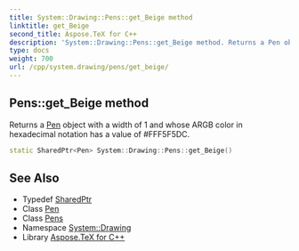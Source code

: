 ```yaml
---
title: System::Drawing::Pens::get_Beige method
linktitle: get_Beige
second_title: Aspose.TeX for C++
description: 'System::Drawing::Pens::get_Beige method. Returns a Pen object with a width of 1 and whose ARGB color in hexadecimal notation has a value of #FFF5F5DC in C++.'
type: docs
weight: 700
url: /cpp/system.drawing/pens/get_beige/
---
```

## Pens::get_Beige method


Returns a [Pen](../../pen/) object with a width of 1 and whose ARGB color in hexadecimal notation has a value of #FFF5F5DC.

```cpp
static SharedPtr<Pen> System::Drawing::Pens::get_Beige()
```

## See Also

* Typedef [SharedPtr](../../../system/sharedptr/)
* Class [Pen](../../pen/)
* Class [Pens](../)
* Namespace [System::Drawing](../../)
* Library [Aspose.TeX for C++](../../../)
